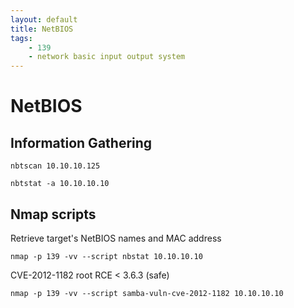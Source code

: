 ```yaml
---
layout: default
title: NetBIOS
tags:
    - 139
    - network basic input output system
---
```

# NetBIOS
## Information Gathering
```shell
nbtscan 10.10.10.125
```

```shell
nbtstat -a 10.10.10.10
```

## Nmap scripts
Retrieve target's NetBIOS names and MAC address
```shell
nmap -p 139 -vv --script nbstat 10.10.10.10
```

CVE-2012-1182 root RCE < 3.6.3 (safe)
```shell
nmap -p 139 -vv --script samba-vuln-cve-2012-1182 10.10.10.10
```

